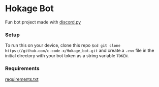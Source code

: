 # Hokage Bot

Fun bot project made with [discord.py](https://discordpy.readthedocs.io/en/latest/)

### Setup

To run this on your device, clone this repo `$cd git clone https://github.com/c-code-x/Hokage_bot.git` and create a `.env` file in the initial directory with your bot token as a string variable `TOKEN`.

### Requirements

[requirements.txt](requirements.txt)


